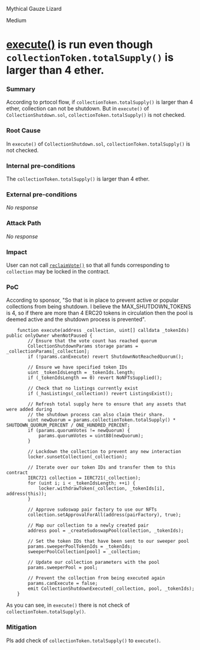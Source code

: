 Mythical Gauze Lizard

Medium

# [execute()](https://github.com/sherlock-audit/2024-08-flayer/blob/main/flayer/src/contracts/utils/CollectionShutdown.sol#L231) is run even though `collectionToken.totalSupply()` is larger than 4 ether.

### Summary

According to prtocol flow, if `collectionToken.totalSupply()` is larger than 4 ether, collection can not be shutdown. But in `execute()` of `CollectionShutdown.sol`, `collectionToken.totalSupply()` is not checked.

### Root Cause

In `execute()` of `CollectionShutdown.sol`, `collectionToken.totalSupply()` is not checked.

### Internal pre-conditions

The `collectionToken.totalSupply()` is larger than 4 ether.

### External pre-conditions

_No response_

### Attack Path

_No response_

### Impact

User can not call [`reclaimVote()`](https://github.com/sherlock-audit/2024-08-flayer/blob/main/flayer/src/contracts/utils/CollectionShutdown.sol#L356) so that all funds corresponding to `collection` may be locked in the contract.

### PoC

According to sponsor, "So that is in place to prevent active or popular collections from being shutdown. I believe the MAX_SHUTDOWN_TOKENS is 4, so if there are more than 4 ERC20 tokens in circulation then the pool is deemed active and the shutdown process is prevented".
```solidity
    function execute(address _collection, uint[] calldata _tokenIds) public onlyOwner whenNotPaused {
        // Ensure that the vote count has reached quorum
        CollectionShutdownParams storage params = _collectionParams[_collection];
        if (!params.canExecute) revert ShutdownNotReachedQuorum();

        // Ensure we have specified token IDs
        uint _tokenIdsLength = _tokenIds.length;
        if (_tokenIdsLength == 0) revert NoNFTsSupplied();

        // Check that no listings currently exist
        if (_hasListings(_collection)) revert ListingsExist();

        // Refresh total supply here to ensure that any assets that were added during
        // the shutdown process can also claim their share.
        uint newQuorum = params.collectionToken.totalSupply() * SHUTDOWN_QUORUM_PERCENT / ONE_HUNDRED_PERCENT;
        if (params.quorumVotes != newQuorum) {
            params.quorumVotes = uint88(newQuorum);
        }

        // Lockdown the collection to prevent any new interaction
        locker.sunsetCollection(_collection);

        // Iterate over our token IDs and transfer them to this contract
        IERC721 collection = IERC721(_collection);
        for (uint i; i < _tokenIdsLength; ++i) {
            locker.withdrawToken(_collection, _tokenIds[i], address(this));
        }

        // Approve sudoswap pair factory to use our NFTs
        collection.setApprovalForAll(address(pairFactory), true);

        // Map our collection to a newly created pair
        address pool = _createSudoswapPool(collection, _tokenIds);

        // Set the token IDs that have been sent to our sweeper pool
        params.sweeperPoolTokenIds = _tokenIds;
        sweeperPoolCollection[pool] = _collection;

        // Update our collection parameters with the pool
        params.sweeperPool = pool;

        // Prevent the collection from being executed again
        params.canExecute = false;
        emit CollectionShutdownExecuted(_collection, pool, _tokenIds);
    }
```
As you can see, in `execute()` there is not check of `collectionToken.totalSupply()`.

### Mitigation

Pls add check of `collectionToken.totalSupply()` to `execute()`.